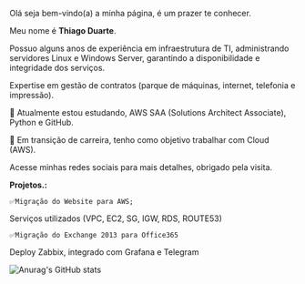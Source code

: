 Olá seja bem-vindo(a) a minha página, é um prazer te conhecer.

Meu nome é <b>Thiago Duarte</b>.

Possuo alguns anos de experiência em infraestrutura de TI, administrando servidores Linux e Windows Server, garantindo a disponibilidade e integridade dos serviços.

Expertise em gestão de contratos (parque de máquinas, internet, telefonia e impressão).

📝 Atualmente estou estudando, AWS SAA (Solutions Architect Associate), Python e GitHub.

🚧 Em transição de carreira, tenho como objetivo trabalhar com Cloud (AWS).

Acesse minhas redes sociais para mais detalhes, obrigado pela visita.

 <b>Projetos.:</b>

    ✅Migração do Website para AWS;
 Serviços utilizados (VPC, EC2, SG, IGW, RDS, ROUTE53)

    ✅Migração do Exchange 2013 para Office365
 Deploy Zabbix, integrado com Grafana e Telegram

![Anurag's GitHub stats](https://github-readme-stats.vercel.app/api?username=tduarteme&show_icons=true&theme=transparent)
